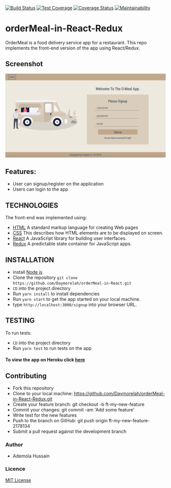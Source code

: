 [![Build Status](https://travis-ci.org/Daymorelah/orderMeal-in-React-Redux.svg?branch=development)](https://travis-ci.org/Daymorelah/orderMeal-in-React-Redux)
[![Test Coverage](https://api.codeclimate.com/v1/badges/d1d3edcb0e5960129d31/test_coverage)](https://codeclimate.com/github/Daymorelah/orderMeal-in-React-Redux/test_coverage)
[![Coverage Status](https://coveralls.io/repos/github/Daymorelah/orderMeal-in-React-Redux/badge.svg?branch=ch-integrate-coveralls-163748669)](https://coveralls.io/github/Daymorelah/orderMeal-in-React-Redux?branch=ch-integrate-coveralls-163748669)
[![Maintainability](https://api.codeclimate.com/v1/badges/d1d3edcb0e5960129d31/maintainability)](https://codeclimate.com/github/Daymorelah/orderMeal-in-React-Redux/maintainability)

# orderMeal-in-React-Redux
OrderMeal is a food delivery service app for a restaurant. This repo implements the front-end version of the app using React/Redux.

## Screenshot
<img src='./readMe_image.png'>

## Features:
- User can signup/register on the application
- Users can login to the app

## TECHNOLOGIES
The front-end was implemented using:
* [HTML](https://www.w3schools.com/Html/) A standard markup language for creating Web pages
* [CSS](https://www.w3schools.com/css/css_intro.asp) This describes how HTML elements are to be displayed on screen.
* [React](https://reactjs.org/) A JavaScript library for building user interfaces.
* [Redux](https://redux.js.org/) A predictable state container for JavaScript apps.

## INSTALLATION
 * install [Node js](https://nodejs.org/en/)
 * Clone the repository `git clone https://github.com/Daymorelah/orderMeal-in-React.git` 
 * `CD` into the project directory
 * Run `yarn install` to install dependencies
 * Run `yarn start` to get the app started on your local machine.
 * type `http://localhost:3000/signup` into your browser URL.
 
## TESTING
To run tests:
* `CD` into the project directory
* Run `yarn test` to run tests on the app

#### To view the app on Heroku click [here](https://omeal.herokuapp.com/singup)

## Contributing
* Fork this repository
* Clone to your local machine: https://github.com/Daymorelah/orderMeal-in-React-Redux.git
* Create your feature branch: git checkout -b ft-my-new-feature
* Commit your changes: git commit -am 'Add some feature'
* Write test for the new features
* Push to the branch on GitHub: git push origin ft-my-new-feature-2178134
* Submit a pull request against the development branch

### Author
* Ademola Hussain

### Licence
[MIT License](https://github.com/Daymorelah/orderMeal-in-React-Redux/blob/master/LICENSE)
 
